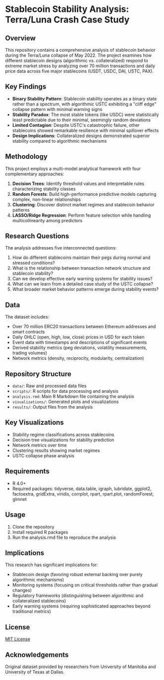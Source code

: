# Stablecoin Stability Analysis: Terra/Luna Crash Case Study

## Overview

This repository contains a comprehensive analysis of stablecoin behavior during the Terra/Luna collapse of May 2022. The project examines how different stablecoin designs (algorithmic vs. collateralized) respond to extreme market stress by analyzing over 70 million transactions and daily price data across five major stablecoins (USDT, USDC, DAI, USTC, PAX).

## Key Findings

- **Binary Stability Pattern**: Stablecoin stability operates as a binary state rather than a spectrum, with algorithmic USTC exhibiting a "cliff edge" collapse pattern with minimal warning signs
- **Stability Paradox**: The most stable tokens (like USDC) were statistically least predictable due to their minimal, seemingly random deviations
- **Limited Contagion**: Despite USTC's catastrophic failure, other stablecoins showed remarkable resilience with minimal spillover effects
- **Design Implications**: Collateralized designs demonstrated superior stability compared to algorithmic mechanisms

## Methodology

This project employs a multi-model analytical framework with four complementary approaches:

1. **Decision Trees**: Identify threshold values and interpretable rules characterizing stability classes
2. **Random Forests**: Build high-performance predictive models capturing complex, non-linear relationships
3. **Clustering**: Discover distinct market regimes and stablecoin behavior patterns
4. **LASSO/Ridge Regression**: Perform feature selection while handling multicollinearity among predictors

## Research Questions

The analysis addresses five interconnected questions:

1. How do different stablecoins maintain their pegs during normal and stressed conditions?
2. What is the relationship between transaction network structure and stablecoin stability?
3. Can we develop effective early warning systems for stability issues?
4. What can we learn from a detailed case study of the USTC collapse?
5. What broader market behavior patterns emerge during stability events?

## Data

The dataset includes:
- Over 70 million ERC20 transactions between Ethereum addresses and smart contracts
- Daily OHLC (open, high, low, close) prices in USD for each token
- Event data with timestamps and descriptions of significant events
- Derived stability metrics (peg deviations, volatility measurements, trading volumes)
- Network metrics (density, reciprocity, modularity, centralization)

## Repository Structure

- `data/`: Raw and processed data files
- `scripts/`: R scripts for data processing and analysis
- `analysis.rmd`: Main R Markdown file containing the analysis
- `visualizations/`: Generated plots and visualizations
- `results/`: Output files from the analysis

## Key Visualizations

- Stability regime classifications across stablecoins
- Decision tree visualizations for stability prediction
- Network metrics over time
- Clustering results showing market regimes
- USTC collapse phase analysis

## Requirements

- R 4.0+
- Required packages: tidyverse, data.table, igraph, lubridate, ggplot2, factoextra, gridExtra, viridis, corrplot, rpart, rpart.plot, randomForest, glmnet

## Usage

1. Clone the repository
2. Install required R packages
3. Run the analysis.rmd file to reproduce the analysis

## Implications

This research has significant implications for:
- Stablecoin design (favoring robust external backing over purely algorithmic mechanisms)
- Monitoring systems (focusing on critical thresholds rather than gradual changes)
- Regulatory frameworks (distinguishing between algorithmic and collateralized stablecoins)
- Early warning systems (requiring sophisticated approaches beyond traditional metrics)

## License

[MIT License](LICENSE)

## Acknowledgements

Original dataset provided by researchers from University of Manitoba and University of Texas at Dallas.